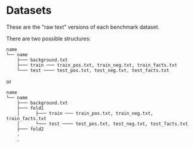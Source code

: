 # Datasets

These are the "raw text" versions of each benchmark dataset.

There are two possible structures:

```
name
└── name
    ├─── background.txt
    ├─── train ─── train_pos.txt, train_neg.txt, train_facts.txt
    └─── test ──── test_pos.txt, test_neg.txt, test_facts.txt
```

or

```
name
└── name
    ├─── background.txt
    ├─── fold1
    │      ├─── train ─── train_pos.txt, train_neg.txt, train_facts.txt
    │      └─── test ──── test_pos.txt, test_neg.txt, test_facts.txt
    ├─── fold2
    .
    .
```
